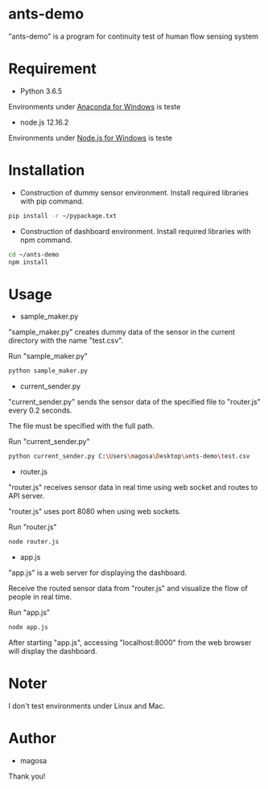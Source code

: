 # ants-demo

"ants-demo" is a program for continuity test of human flow sensing system

# Requirement

* Python 3.6.5

Environments under [Anaconda for Windows](https://www.anaconda.com/distribution/) is teste

* node.js 12.16.2

Environments under [Node.js for Windows](https://nodejs.org/ja/) is teste

# Installation

* Construction of dummy sensor environment.
Install required libraries with pip command.

```bash
pip install -r ~/pypackage.txt
```

* Construction of dashboard environment.
Install required libraries with npm command.

```bash
cd ~/ants-demo
npm install
```

# Usage

* sample_maker.py

"sample_maker.py" creates dummy data of the sensor in the current directory with the name "test.csv".

Run "sample_maker.py"

```bash
python sample_maker.py
```

* current_sender.py

"current_sender.py" sends the sensor data of the specified file to "router.js" every 0.2 seconds.

The file must be specified with the full path.

Run "current_sender.py"

```bash
python current_sender.py C:\Users\magosa\Desktop\ants-demo\test.csv
```

* router.js

"router.js" receives sensor data in real time using web socket and routes to API server.

"router.js" uses port 8080 when using web sockets.

Run "router.js"

```bash
node router.js
```

* app.js

"app.js" is a web server for displaying the dashboard.

Receive the routed sensor data from "router.js" and visualize the flow of people in real time.

[](https://github.com/magosa/ants-demo/data/img/sample.gif)

Run "app.js"

```bash
node app.js
```

After starting "app.js", accessing "localhost:8000" from the web browser will display the dashboard.

# Noter

I don't test environments under Linux and Mac.

# Author

* magosa



Thank you!
